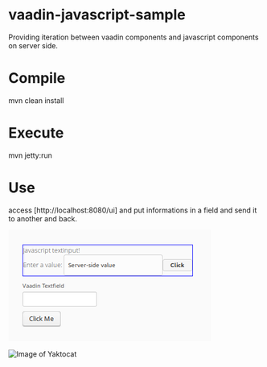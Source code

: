 # vaadin-javascript-sample
Providing iteration between vaadin components and javascript components on server side.

# Compile
mvn clean install

# Execute
mvn jetty:run

# Use
access [http://localhost:8080/ui] and put informations in a field and send it to another and back. 

![screenshot](https://raw.githubusercontent.com/AlessandroMartini/vaadin-javascript-sample/master/screenshot.png)

![Image of Yaktocat](https://octodex.github.com/images/yaktocat.png)




